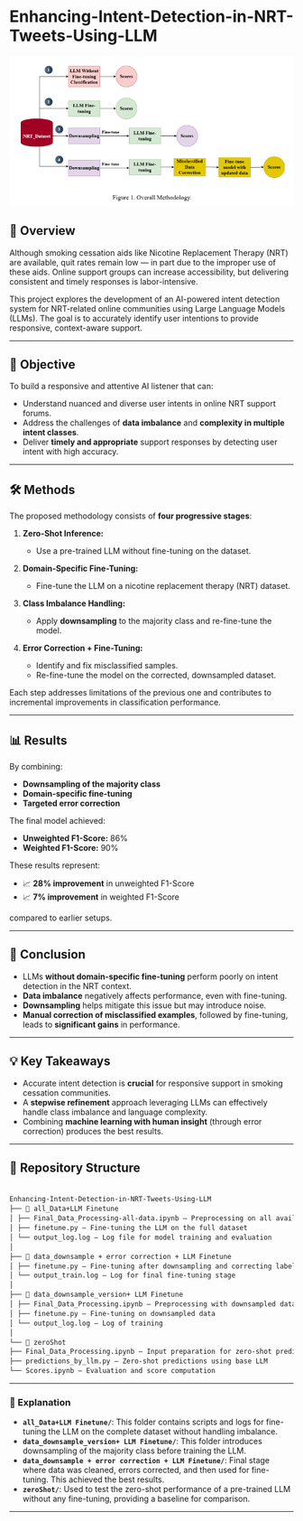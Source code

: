 # Enhancing-Intent-Detection-in-NRT-Tweets-Using-LLM

![Intent Detection Banner](PLOT01.png)


## 🧠 Overview

Although smoking cessation aids like Nicotine Replacement Therapy (NRT) are available, quit rates remain low — in part due to the improper use of these aids. Online support groups can increase accessibility, but delivering consistent and timely responses is labor-intensive.

This project explores the development of an AI-powered intent detection system for NRT-related online communities using Large Language Models (LLMs). The goal is to accurately identify user intentions to provide responsive, context-aware support.

---

## 🎯 Objective

To build a responsive and attentive AI listener that can:

- Understand nuanced and diverse user intents in online NRT support forums.
- Address the challenges of **data imbalance** and **complexity in multiple intent classes**.
- Deliver **timely and appropriate** support responses by detecting user intent with high accuracy.

---

## 🛠️ Methods

The proposed methodology consists of **four progressive stages**:

1. **Zero-Shot Inference:**
   - Use a pre-trained LLM without fine-tuning on the dataset.
   
2. **Domain-Specific Fine-Tuning:**
   - Fine-tune the LLM on a nicotine replacement therapy (NRT) dataset.
   
3. **Class Imbalance Handling:**
   - Apply **downsampling** to the majority class and re-fine-tune the model.
   
4. **Error Correction + Fine-Tuning:**
   - Identify and fix misclassified samples.
   - Re-fine-tune the model on the corrected, downsampled dataset.

Each step addresses limitations of the previous one and contributes to incremental improvements in classification performance.

---

## 📊 Results

By combining:

- **Downsampling of the majority class**
- **Domain-specific fine-tuning**
- **Targeted error correction**

The final model achieved:

- **Unweighted F1-Score:** 86%
- **Weighted F1-Score:** 90%

These results represent:

- 📈 **28% improvement** in unweighted F1-Score
- 📈 **7% improvement** in weighted F1-Score

compared to earlier setups.

---

## 🧾 Conclusion

- LLMs **without domain-specific fine-tuning** perform poorly on intent detection in the NRT context.
- **Data imbalance** negatively affects performance, even with fine-tuning.
- **Downsampling** helps mitigate this issue but may introduce noise.
- **Manual correction of misclassified examples**, followed by fine-tuning, leads to **significant gains** in performance.

---

## 💡 Key Takeaways

- Accurate intent detection is **crucial** for responsive support in smoking cessation communities.
- A **stepwise refinement** approach leveraging LLMs can effectively handle class imbalance and language complexity.
- Combining **machine learning with human insight** (through error correction) produces the best results.

---

## 📁 Repository Structure

```bash

Enhancing-Intent-Detection-in-NRT-Tweets-Using-LLM
├── 📁 all_Data+LLM Finetune
│ ├── Final_Data_Processing-all-data.ipynb – Preprocessing on all available data
│ ├── finetune.py – Fine-tuning the LLM on the full dataset
│ └── output_log.log – Log file for model training and evaluation
│
├── 📁 data_downsample + error correction + LLM Finetune
│ ├── finetune.py – Fine-tuning after downsampling and correcting label errors
│ └── output_train.log – Log for final fine-tuning stage
│
├── 📁 data_downsample_version+ LLM Finetune
│ ├── Final_Data_Processing.ipynb – Preprocessing with downsampled data
│ ├── finetune.py – Fine-tuning on downsampled data
│ └── output_log.log – Log of training
│
└── 📁 zeroShot
├── Final_Data_Processing.ipynb – Input preparation for zero-shot predictions
├── predictions_by_llm.py – Zero-shot predictions using base LLM
└── Scores.ipynb – Evaluation and score computation

```

---

### 🧾 Explanation

- **`all_Data+LLM Finetune/`**: This folder contains scripts and logs for fine-tuning the LLM on the complete dataset without handling imbalance.
- **`data_downsample_version+ LLM Finetune/`**: This folder introduces downsampling of the majority class before training the LLM.
- **`data_downsample + error correction + LLM Finetune/`**: Final stage where data was cleaned, errors corrected, and then used for fine-tuning. This achieved the best results.
- **`zeroShot/`**: Used to test the zero-shot performance of a pre-trained LLM without any fine-tuning, providing a baseline for comparison.

---
